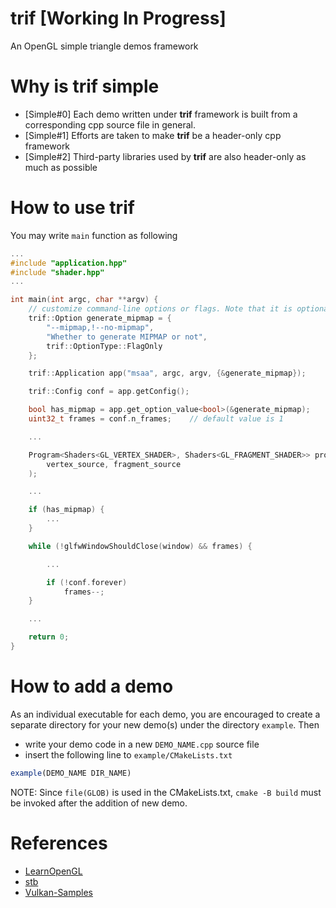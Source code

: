 trif [Working In Progress]
==========================
An OpenGL simple triangle demos framework

# Why is trif simple

- [Simple#0] Each demo written under **trif** framework is built from a corresponding cpp source file in general.
- [Simple#1] Efforts are taken to make **trif** be a header-only cpp framework
- [Simple#2] Third-party libraries used by **trif** are also header-only as much as possible

# How to use trif

You may write `main` function as following

```c++
...
#include "application.hpp"
#include "shader.hpp"
...

int main(int argc, char **argv) {
    // customize command-line options or flags. Note that it is optional
    trif::Option generate_mipmap = {
        "--mipmap,!--no-mipmap",
        "Whether to generate MIPMAP or not",
        trif::OptionType::FlagOnly
    };

    trif::Application app("msaa", argc, argv, {&generate_mipmap});

    trif::Config conf = app.getConfig();

    bool has_mipmap = app.get_option_value<bool>(&generate_mipmap);
    uint32_t frames = conf.n_frames;    // default value is 1

    ...

    Program<Shaders<GL_VERTEX_SHADER>, Shaders<GL_FRAGMENT_SHADER>> program(
        vertex_source, fragment_source
    );

    ...

    if (has_mipmap) {
        ...
    }

    while (!glfwWindowShouldClose(window) && frames) {

        ...

        if (!conf.forever)
            frames--;
    }

    ...

    return 0;
}
```

# How to add a demo

As an individual executable for each demo, you are encouraged to create a separate
directory for your new demo(s) under the directory `example`. Then

- write your demo code in a new `DEMO_NAME.cpp` source file
- insert the following line to `example/CMakeLists.txt`

```cmake
example(DEMO_NAME DIR_NAME)
```

NOTE: Since `file(GLOB)` is used in the CMakeLists.txt, `cmake -B build` must be
invoked after the addition of new demo.

# References

- [LearnOpenGL](https://github.com/JoeyDeVries/LearnOpenGL)
- [stb](https://github.com/nothings/stb)
- [Vulkan-Samples](https://github.com/KhronosGroup/Vulkan-Samples)
